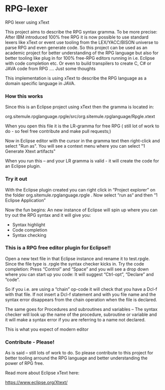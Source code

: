 # RPG-lexer
RPG lexer using xText

This project aims to describe the RPG syntax gramma. To be more precise: After IBM introduced 100% free RPG
it is now possible to use standard lexers like xText or event use tooling from the LEX/YACC/BISON universe
to parse RPG and even generate code. 
So this project can be used as an academic project for better understanding of the RPG 
language but also for better tooling like plug in for 100% free-RPG editors 
running in i.e. Eclipse with code completion etc. Or even to build transpilers to create C, C# or JAVA code 
from RPG .... Just some thoughts

This implementation is using xText to describe the RPG language as a domain specific language in JAVA.

### How this works
Since this is an Eclipse project using xText then the gramma is located in:

org.sitemule.rpglanguage.rpgle/src/org.sitemule.rpglanguage/Rpgle.xtext

When you open this file it is the LR-gramma for free RPG ( still lot of work to do - so feel free contribute and make pull requests;)  

Now in Eclipse editor with the cursor in the gramma text then right-click and select "Run as". You 
will see a context menu where you can select "1 Generate Xtext artifacts" 

When you run this – and your LR gramma is valid - it will create the code for an Eclipse plugin.

### Try it out
With the Eclipse plugin created you can right click in “Project explorer” on 
the folder org.sitemule.rpglanguage.rpgle . Now select  “run as“ and then “1 Eclipse Application”


Now the fun begins: An new instance of Eclipse will spin up where you can
try out the RPG syntax and it will give you:

+ Syntax highlight
+ Code completion
+ Syntax checking 

### This is a RPG free editor plugin for Eclipse!! 

Open a new text file in that Eclipse instance and rename it to test.rpgle.  
Since the file type is .rpgle the syntax checker kicks in. Try the code 
completion: Press “Control” and “Space” and you will see a drop down 
where you can start up you code: It will suggest “Ctrl-opt”, “Declare” and “code”.

So if you i.e. are using a “chain” op-code it will check that you have 
a Dcl-f with that file. If not insert a Dcl-f statement and with you file 
name and the syntax error disappears from the chain operation when the file is declared.

The same goes for Procedures and subroutines and variables – The syntax 
checker will look up the name of the procedure, subroutine or variable 
and it will make a syntax error if you are referring to a name not declared.

This is what you expect of modern editor

### Contribute - Please! 
As is said – still lots of work to do. So please contribute to this project for better 
tooling arround the RPG language and better understanding the power of RPG free.



Read more about Eclipse xText here:

https://www.eclipse.org/Xtext/
 
